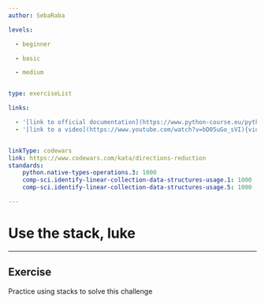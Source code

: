 ```yaml
---
author: SebaRaba

levels:

  - beginner

  - basic

  - medium


type: exerciseList

links:

  - '[link to official documentation](https://www.python-course.eu/python3_generators.php) {website}'
  - '[link to a video](https://www.youtube.com/watch?v=bD05uGo_sVI){video}'


linkType: codewars
link: https://www.codewars.com/kata/directions-reduction
standards:
    python.native-types-operations.3: 1000
    comp-sci.identify-linear-collection-data-structures-usage.1: 1000
    comp-sci.identify-linear-collection-data-structures-usage.5: 1000

---
```

# Use the stack, luke
---
## Exercise

Practice using stacks to solve this challenge
